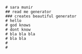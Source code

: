 
        # sara munir 
        ## read me generator 
        ### creates beautiful generator
        # hello
        # god knows
        # dont know
        # bla bla bla
        # bla bla
        #
        #
        